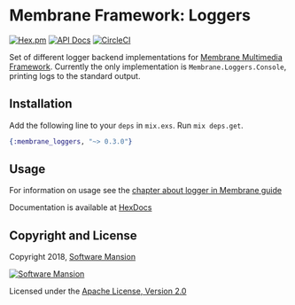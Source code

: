 # Membrane Framework: Loggers

[![Hex.pm](https://img.shields.io/hexpm/v/membrane_loggers.svg)](https://hex.pm/packages/membrane_loggers)
[![API Docs](https://img.shields.io/badge/api-docs-yellow.svg?style=flat)](https://hexdocs.pm/membrane_loggers/)
[![CircleCI](https://circleci.com/gh/membraneframework/membrane-loggers.svg?style=svg)](https://circleci.com/gh/membraneframework/membrane-loggers)

Set of different logger backend implementations for [Membrane Multimedia Framework](https://membraneframework.org).
Currently the only implementation is `Membrane.Loggers.Console`, printing logs to the standard output.

## Installation

Add the following line to your `deps` in `mix.exs`. Run `mix deps.get`.

```elixir
{:membrane_loggers, "~> 0.3.0"}
```

## Usage

For information on usage see the [chapter about logger in Membrane guide](https://www.membraneframework.org/guide/v0.3/logger.html)

Documentation is available at [HexDocs](https://hexdocs.pm/membrane_loggers/)

## Copyright and License

Copyright 2018, [Software Mansion](https://swmansion.com/?utm_source=git&utm_medium=readme&utm_campaign=membrane)

[![Software Mansion](https://membraneframework.github.io/static/logo/swm_logo_readme.png)](https://swmansion.com/?utm_source=git&utm_medium=readme&utm_campaign=membrane)

Licensed under the [Apache License, Version 2.0](LICENSE)

